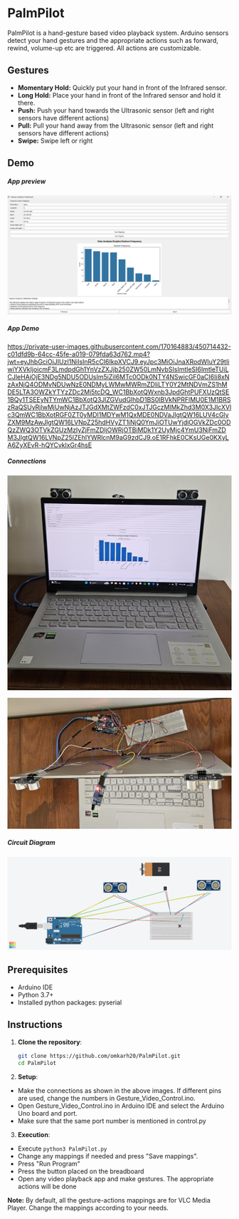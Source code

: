# PalmPilot

PalmPilot is a hand-gesture based video playback system. Arduino sensors detect your hand gestures and the appropriate actions such as forward, rewind, volume-up etc are triggered. All actions are customizable.

## Gestures

- **Momentary Hold:** Quickly put your hand in front of the Infrared sensor.
- **Long Hold:** Place your hand in front of the Infrared sensor and hold it there.
- **Push:** Push your hand towards the Ultrasonic sensor (left and right sensors have different actions)
- **Pull:** Pull your hand away from the Ultrasonic sensor (left and right sensors have different actions)
- **Swipe:** Swipe left or right

## Demo

##### App preview
![App Preview](media/app_screenshot.png)

##### App Demo
https://private-user-images.githubusercontent.com/170164883/450714432-c01dfd9b-64cc-45fe-a019-079fda63d762.mp4?jwt=eyJhbGciOiJIUzI1NiIsInR5cCI6IkpXVCJ9.eyJpc3MiOiJnaXRodWIuY29tIiwiYXVkIjoicmF3LmdpdGh1YnVzZXJjb250ZW50LmNvbSIsImtleSI6ImtleTUiLCJleHAiOjE3NDg5NDU5ODUsIm5iZiI6MTc0ODk0NTY4NSwicGF0aCI6Ii8xNzAxNjQ4ODMvNDUwNzE0NDMyLWMwMWRmZDliLTY0Y2MtNDVmZS1hMDE5LTA3OWZkYTYzZDc2Mi5tcDQ_WC1BbXotQWxnb3JpdGhtPUFXUzQtSE1BQy1TSEEyNTYmWC1BbXotQ3JlZGVudGlhbD1BS0lBVkNPRFlMU0E1M1BRSzRaQSUyRjIwMjUwNjAzJTJGdXMtZWFzdC0xJTJGczMlMkZhd3M0X3JlcXVlc3QmWC1BbXotRGF0ZT0yMDI1MDYwM1QxMDE0NDVaJlgtQW16LUV4cGlyZXM9MzAwJlgtQW16LVNpZ25hdHVyZT1iNjQ0YmJiOTUwYjdiOGVkZDc0ODQzZWQ3OTVkZGUzMzIyZjFmZDljOWRjOTBiMDk1Y2UyMjc4YmU3NjFmZDM3JlgtQW16LVNpZ25lZEhlYWRlcnM9aG9zdCJ9.oE1RFhkE0CKsUGe0KXyLA6ZyXEvR-hQYCvklxGr4hsE

##### Connections
![Setup](media/setup.jpg)

![Connections](media/connections.jpg)

##### Circuit Diagram
![Circuit Diagram](media/circuit_diagram.png)

## Prerequisites

- Arduino IDE
- Python 3.7+
- Installed python packages: pyserial

## Instructions

1. **Clone the repository**:

   ```bash
   git clone https://github.com/omkarh20/PalmPilot.git
   cd PalmPilot
   ```

2. **Setup**:

- Make the connections as shown in the above images. If different pins are used, change the numbers in Gesture_Video_Control.ino.
- Open Gesture_Video_Control.ino in Arduino IDE and select the Arduino Uno board and port.
- Make sure that the same port number is mentioned in control.py

3. **Execution**:

- Execute `python3 PalmPilot.py`
- Change any mappings if needed and press "Save mappings".
- Press "Run Program"
- Press the button placed on the breadboard
- Open any video playback app and make gestures. The appropriate actions will be done

**Note:** By default, all the gesture-actions mappings are for VLC Media Player. Change the mappings according to your needs.
